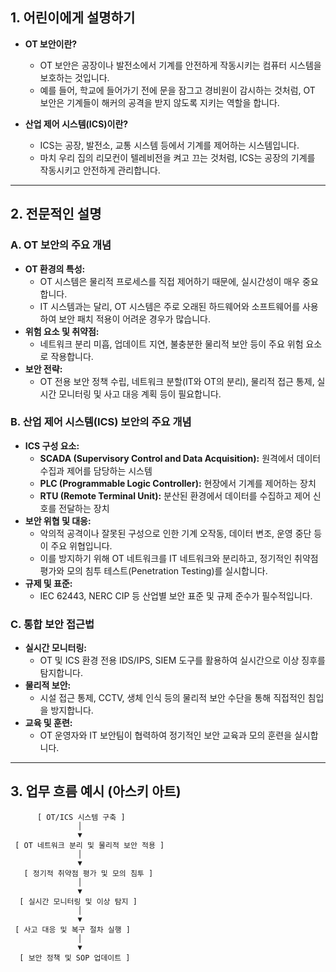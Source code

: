 ## 1. 어린이에게 설명하기

- **OT 보안이란?**  
  - OT 보안은 공장이나 발전소에서 기계를 안전하게 작동시키는 컴퓨터 시스템을 보호하는 것입니다.  
  - 예를 들어, 학교에 들어가기 전에 문을 잠그고 경비원이 감시하는 것처럼, OT 보안은 기계들이 해커의 공격을 받지 않도록 지키는 역할을 합니다.

- **산업 제어 시스템(ICS)이란?**  
  - ICS는 공장, 발전소, 교통 시스템 등에서 기계를 제어하는 시스템입니다.  
  - 마치 우리 집의 리모컨이 텔레비전을 켜고 끄는 것처럼, ICS는 공장의 기계를 작동시키고 안전하게 관리합니다.

---

## 2. 전문적인 설명

### A. OT 보안의 주요 개념
- **OT 환경의 특성:**  
  - OT 시스템은 물리적 프로세스를 직접 제어하기 때문에, 실시간성이 매우 중요합니다.  
  - IT 시스템과는 달리, OT 시스템은 주로 오래된 하드웨어와 소프트웨어를 사용하여 보안 패치 적용이 어려운 경우가 많습니다.
- **위험 요소 및 취약점:**  
  - 네트워크 분리 미흡, 업데이트 지연, 불충분한 물리적 보안 등이 주요 위험 요소로 작용합니다.
- **보안 전략:**  
  - OT 전용 보안 정책 수립, 네트워크 분할(IT와 OT의 분리), 물리적 접근 통제, 실시간 모니터링 및 사고 대응 계획 등이 필요합니다.

### B. 산업 제어 시스템(ICS) 보안의 주요 개념
- **ICS 구성 요소:**  
  - **SCADA (Supervisory Control and Data Acquisition):** 원격에서 데이터 수집과 제어를 담당하는 시스템  
  - **PLC (Programmable Logic Controller):** 현장에서 기계를 제어하는 장치  
  - **RTU (Remote Terminal Unit):** 분산된 환경에서 데이터를 수집하고 제어 신호를 전달하는 장치
- **보안 위협 및 대응:**  
  - 악의적 공격이나 잘못된 구성으로 인한 기계 오작동, 데이터 변조, 운영 중단 등이 주요 위협입니다.  
  - 이를 방지하기 위해 OT 네트워크를 IT 네트워크와 분리하고, 정기적인 취약점 평가와 모의 침투 테스트(Penetration Testing)를 실시합니다.
- **규제 및 표준:**  
  - IEC 62443, NERC CIP 등 산업별 보안 표준 및 규제 준수가 필수적입니다.

### C. 통합 보안 접근법
- **실시간 모니터링:**  
  - OT 및 ICS 환경 전용 IDS/IPS, SIEM 도구를 활용하여 실시간으로 이상 징후를 탐지합니다.
- **물리적 보안:**  
  - 시설 접근 통제, CCTV, 생체 인식 등의 물리적 보안 수단을 통해 직접적인 침입을 방지합니다.
- **교육 및 훈련:**  
  - OT 운영자와 IT 보안팀이 협력하여 정기적인 보안 교육과 모의 훈련을 실시합니다.

---

## 3. 업무 흐름 예시 (아스키 아트)

```ascii
      [ OT/ICS 시스템 구축 ]
               │
               ▼
 [ OT 네트워크 분리 및 물리적 보안 적용 ]
               │
               ▼
   [ 정기적 취약점 평가 및 모의 침투 ]
               │
               ▼
  [ 실시간 모니터링 및 이상 탐지 ]
               │
               ▼
 [ 사고 대응 및 복구 절차 실행 ]
               │
               ▼
  [ 보안 정책 및 SOP 업데이트 ]